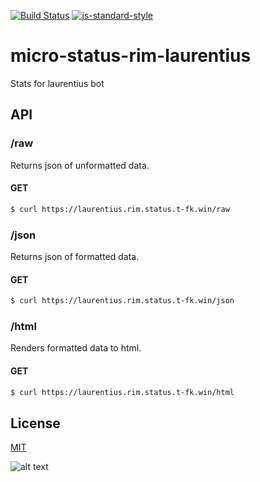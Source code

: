[![Build Status](https://travis-ci.org/telemark/micro-status-rim-laurentius.svg?branch=master)](https://travis-ci.org/telemark/micro-status-rim-laurentius)
[![js-standard-style](https://img.shields.io/badge/code%20style-standard-brightgreen.svg?style=flat)](https://github.com/feross/standard)

# micro-status-rim-laurentius
Stats for laurentius bot

## API

### **/raw**

Returns json of unformatted data.

#### GET

```bash
$ curl https://laurentius.rim.status.t-fk.win/raw
```

### **/json**

Returns json of formatted data.

#### GET

```bash
$ curl https://laurentius.rim.status.t-fk.win/json
```

### **/html**

Renders formatted data to html. 

#### GET

```bash
$ curl https://laurentius.rim.status.t-fk.win/html
```

## License

[MIT](LICENSE)

![alt text](https://robots.kebabstudios.party/micro-status-rim-laurentius.png "Robohash image of micro-status-rim-laurentius")
